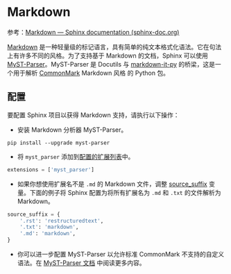 # Markdown

参考：[Markdown — Sphinx documentation (sphinx-doc.org)](https://www.sphinx-doc.org/en/master/usage/markdown.html)

[Markdown](https://daringfireball.net/projects/markdown/) 是一种轻量级的标记语言，具有简单的纯文本格式化语法。它在句法上有许多不同的风格。为了支持基于 Markdown 的文档，Sphinx 可以使用 [MyST-Parser](https://myst-parser.readthedocs.io/en/latest/)。MyST-Parser 是 Docutils 与 [markdown-it-py](https://github.com/executablebooks/markdown-it-py) 的桥梁，这是一个用于解析 [CommonMark](https://commonmark.org/) Markdown 风格 的 Python 包。

## 配置

要配置 Sphinx 项目以获得 Markdown 支持，请执行以下操作：

- 安装 Markdown 分析器 MyST-Parser。

```shell
pip install --upgrade myst-parser
```

- 将 `myst_parser` 添加到[配置的扩展列表](https://www.sphinx-doc.org/en/master/usage/configuration.html#confval-extensions)中。

```python
extensions = ['myst_parser']
```

- 如果你想使用扩展名不是 `.md` 的 Markdown 文件，调整 [source_suffix](https://www.sphinx-doc.org/en/master/usage/configuration.html#confval-source_suffix) 变量。下面的例子将 Sphinx 配置为将所有扩展名为 `.md` 和 `.txt` 的文件解析为Markdown。

```python
source_suffix = {
    '.rst': 'restructuredtext',
    '.txt': 'markdown',
    '.md': 'markdown',
}
```

- 你可以进一步配置 MyST-Parser 以允许标准 CommonMark 不支持的自定义语法。在 [MyST-Parser 文档](https://myst-parser.readthedocs.io/en/latest/using/syntax-optional.html) 中阅读更多内容。

